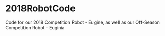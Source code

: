 # 2018RobotCode
Code for our 2018 Competition Robot - Eugine, as well as our Off-Season Competition Robot - Euginia
